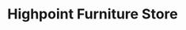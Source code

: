 ---
title: "Highpoint Furniture Store"
url: /lynchburg/highpoint-furniture-store/
shop: furniture
---
